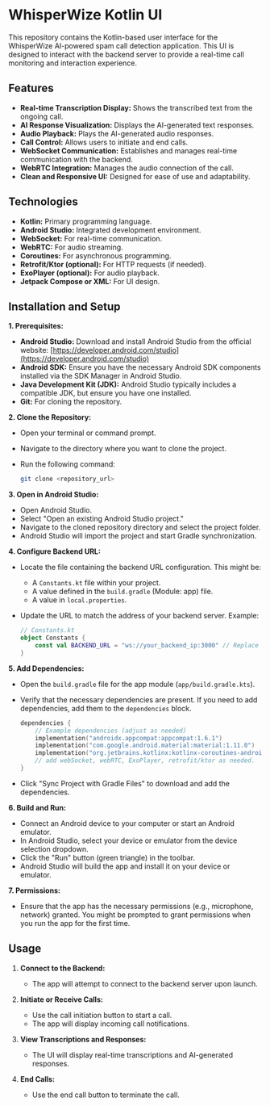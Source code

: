 # WhisperWize Kotlin UI

This repository contains the Kotlin-based user interface for the WhisperWize AI-powered spam call detection application. This UI is designed to interact with the backend server to provide a real-time call monitoring and interaction experience.

## Features

-   **Real-time Transcription Display:** Shows the transcribed text from the ongoing call.
-   **AI Response Visualization:** Displays the AI-generated text responses.
-   **Audio Playback:** Plays the AI-generated audio responses.
-   **Call Control:** Allows users to initiate and end calls.
-   **WebSocket Communication:** Establishes and manages real-time communication with the backend.
-   **WebRTC Integration:** Manages the audio connection of the call.
-   **Clean and Responsive UI:** Designed for ease of use and adaptability.

## Technologies

-   **Kotlin:** Primary programming language.
-   **Android Studio:** Integrated development environment.
-   **WebSocket:** For real-time communication.
-   **WebRTC:** For audio streaming.
-   **Coroutines:** For asynchronous programming.
-   **Retrofit/Ktor (optional):** For HTTP requests (if needed).
-   **ExoPlayer (optional):** For audio playback.
-   **Jetpack Compose or XML:** For UI design.

## Installation and Setup

**1. Prerequisites:**

-   **Android Studio:** Download and install Android Studio from the official website: [https://developer.android.com/studio](https://developer.android.com/studio)
-   **Android SDK:** Ensure you have the necessary Android SDK components installed via the SDK Manager in Android Studio.
-   **Java Development Kit (JDK):** Android Studio typically includes a compatible JDK, but ensure you have one installed.
-   **Git:** For cloning the repository.

**2. Clone the Repository:**

-   Open your terminal or command prompt.
-   Navigate to the directory where you want to clone the project.
-   Run the following command:

    ```bash
    git clone <repository_url>
    ```

**3. Open in Android Studio:**

-   Open Android Studio.
-   Select "Open an existing Android Studio project."
-   Navigate to the cloned repository directory and select the project folder.
-   Android Studio will import the project and start Gradle synchronization.

**4. Configure Backend URL:**

-   Locate the file containing the backend URL configuration. This might be:
    -   A `Constants.kt` file within your project.
    -   A value defined in the `build.gradle` (Module: app) file.
    -   A value in `local.properties`.
-   Update the URL to match the address of your backend server. Example:

    ```kotlin
    // Constants.kt
    object Constants {
        const val BACKEND_URL = "ws://your_backend_ip:3000" // Replace with your backend URL
    }
    ```

**5. Add Dependencies:**

-   Open the `build.gradle` file for the app module (`app/build.gradle.kts`).
-   Verify that the necessary dependencies are present. If you need to add dependencies, add them to the `dependencies` block.

    ```kotlin
    dependencies {
        // Example dependencies (adjust as needed)
        implementation("androidx.appcompat:appcompat:1.6.1")
        implementation("com.google.android.material:material:1.11.0")
        implementation("org.jetbrains.kotlinx:kotlinx-coroutines-android:1.7.3") //coroutines
        // add webSocket, webRTC, ExoPlayer, retrofit/ktor as needed.
    }
    ```

-   Click "Sync Project with Gradle Files" to download and add the dependencies.

**6. Build and Run:**

-   Connect an Android device to your computer or start an Android emulator.
-   In Android Studio, select your device or emulator from the device selection dropdown.
-   Click the "Run" button (green triangle) in the toolbar.
-   Android Studio will build the app and install it on your device or emulator.

**7. Permissions:**

-   Ensure that the app has the necessary permissions (e.g., microphone, network) granted. You might be prompted to grant permissions when you run the app for the first time.

## Usage

1.  **Connect to the Backend:**

    -   The app will attempt to connect to the backend server upon launch.

2.  **Initiate or Receive Calls:**

    -   Use the call initiation button to start a call.
    -   The app will display incoming call notifications.

3.  **View Transcriptions and Responses:**

    -   The UI will display real-time transcriptions and AI-generated responses.

5.  **End Calls:**

    -   Use the end call button to terminate the call.
